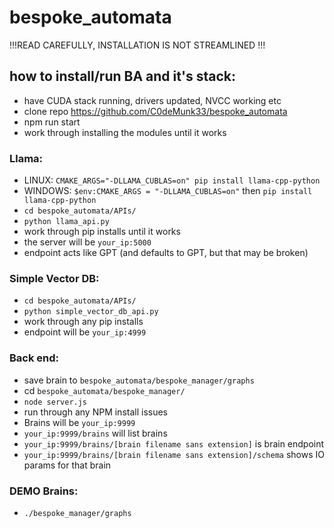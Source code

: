 # bespoke_automata

!!!READ CAREFULLY, INSTALLATION IS NOT STREAMLINED !!!


## how to install/run BA and it's stack:
* have CUDA stack running, drivers updated, NVCC working etc
* clone repo https://github.com/C0deMunk33/bespoke_automata
* npm run start
* work through installing the modules until it works

### Llama:
* LINUX: `CMAKE_ARGS="-DLLAMA_CUBLAS=on" pip install llama-cpp-python`
* WINDOWS: `$env:CMAKE_ARGS = "-DLLAMA_CUBLAS=on"` then `pip install llama-cpp-python`
* `cd bespoke_automata/APIs/`
* `python llama_api.py`
* work through pip installs until it works
* the server will be `your_ip:5000`
* endpoint acts like GPT (and defaults to GPT, but that may be broken)

### Simple Vector DB:
* `cd bespoke_automata/APIs/`
* `python simple_vector_db_api.py`
* work through any pip installs
* endpoint will be `your_ip:4999`

### Back end:
* save brain to `bespoke_automata/bespoke_manager/graphs`
* cd `bespoke_automata/bespoke_manager/`
* `node server.js`
* run through any NPM install issues
* Brains will be `your_ip:9999`
* `your_ip:9999/brains` will list brains
* `your_ip:9999/brains/[brain filename sans extension]` is brain endpoint
* `your_ip:9999/brains/[brain filename sans extension]/schema` shows IO params for that brain

### DEMO Brains:
* `./bespoke_manager/graphs`

